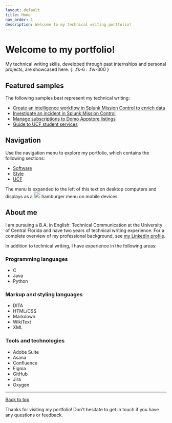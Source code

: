 ```yaml
---
layout: default
title: Home
nav_order: 1
description: Welcome to my technical writing portfolio!
---
```


# Welcome to my portfolio!

My technical writing skills, developed through past internships and personal projects, are showcased here.
{: .fs-6 : .fw-300 }

## Featured samples

The following samples best represent my technical writing:

- [Create an intelligence workflow in Splunk Mission Control to enrich data](/portfolio/TIMEnrichData)
- [Investigate an incident in Splunk Mission Control](/portfolio/InvestigateIncidents)
- [Manage subscriptions to Domo Appstore listings](/portfolio/ManageSubscriptions)
- [Guide to UCF student services](/portfolio/FreshmenServices.pdf)

## Navigation 

Use the navigation menu to explore my portfolio, which contains the following sections:

- [Software](/portfolio/Software)
- [Style](/portfolio/Style)
- [UCF](/portfolio/UCF)

The menu is expanded to the left of this text on desktop computers and displays as a <img src="https://github.com/haileytapia/portfolio/assets/78626762/d3f823ac-7ddd-40da-88e5-2ca5b7f4f22b" width="20"> hamburger menu on mobile devices.

## About me

I am pursuing a B.A. in English: Technical Communication at the University of Central Florida and have two years of technical writing experience. For a complete overview of my professional background, see [my LinkedIn profile](https://www.linkedin.com/in/haileytapia/).

In addition to technical writing, I have experience in the following areas:

### Programming languages

- C
- Java
- Python

### Markup and styling languages

- DITA
- HTML/CSS
- Markdown
- WikiText
- XML

### Tools and technologies

- Adobe Suite
- Asana
- Confluence
- Figma
- GitHub
- Jira
- Oxygen

---

[Back to top](#top)

Thanks for visiting my portfolio! Don't hesitate to get in touch if you have any questions or feedback.
